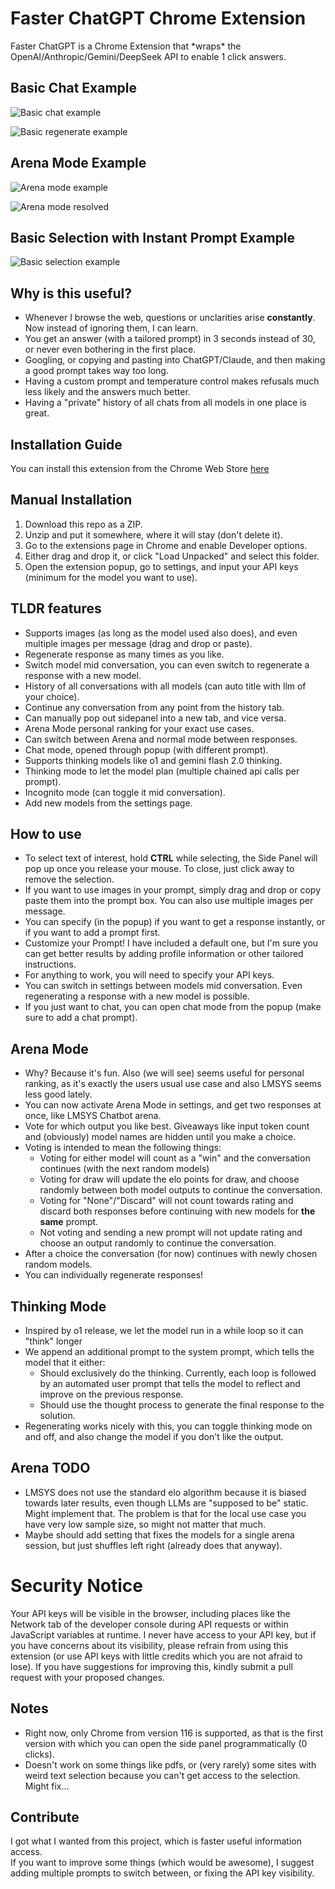 # Faster ChatGPT Chrome Extension

Faster ChatGPT is a Chrome Extension that \*wraps\* the OpenAI/Anthropic/Gemini/DeepSeek API to enable 1 click answers.  

## Basic Chat Example
![Basic chat example](images/Start_Panel.PNG)  

![Basic regenerate example](images/regenerate.PNG)

## Arena Mode Example
![Arena mode example](images/strawberry_arena.PNG)

![Arena mode resolved](images/Arena_resolved.PNG)

## Basic Selection with Instant Prompt Example
![Basic selection example](images/InstantPrompt.PNG)

## Why is this useful?
- Whenever I browse the web, questions or unclarities arise **constantly**. Now instead of ignoring them, I can learn.
- You get an answer (with a tailored prompt) in 3 seconds instead of 30, or never even bothering in the first place.  
- Googling, or copying and pasting into ChatGPT/Claude, and then making a good prompt takes way too long. 
- Having a custom prompt and temperature control makes refusals much less likely and the answers much better.
- Having a "private" history of all chats from all models in one place is great.

## Installation Guide
You can install this extension from the Chrome Web Store [here](https://chromewebstore.google.com/detail/sidekick-llm/nlpcdeggdeeopcpeeopbjmmkeahojaod)

## Manual Installation
1. Download this repo as a ZIP.
2. Unzip and put it somewhere, where it will stay (don't delete it).
3. Go to the extensions page in Chrome and enable Developer options.
4. Either drag and drop it, or click "Load Unpacked" and select this folder.
5. Open the extension popup, go to settings, and input your API keys (minimum for the model you want to use).

## TLDR features
- Supports images (as long as the model used also does), and even multiple images per message (drag and drop or paste).
- Regenerate response as many times as you like.
- Switch model mid conversation, you can even switch to regenerate a response with a new model.
- History of all conversations with all models (can auto title with llm of your choice).
- Continue any conversation from any point from the history tab.
- Can manually pop out sidepanel into a new tab, and vice versa.
- Arena Mode personal ranking for your exact use cases.
- Can switch between Arena and normal mode between responses.
- Chat mode, opened through popup (with different prompt).
- Supports thinking models like o1 and gemini flash 2.0 thinking.
- Thinking mode to let the model plan (multiple chained api calls per prompt).
- Incognito mode (can toggle it mid conversation).
- Add new models from the settings page.


## How to use
- To select text of interest, hold **CTRL** while selecting, the Side Panel will pop up once you release your mouse. To close, just click away to remove the selection.
- If you want to use images in your prompt, simply drag and drop or copy paste them into the prompt box. You can also use multiple images per message.
- You can specify (in the popup) if you want to get a response instantly, or if you want to add a prompt first.
- Customize your Prompt! I have included a default one, but I'm sure you can get better results by adding profile information or other tailored instructions.
- For anything to work, you will need to specify your API keys.
- You can switch in settings between models mid conversation. Even regenerating a response with a new model is possible.
- If you just want to chat, you can open chat mode from the popup (make sure to add a chat prompt).

## Arena Mode
- Why? Because it's fun. Also (we will see) seems useful for personal ranking, as it's exactly the users usual use case and also LMSYS seems less good lately.
- You can now activate Arena Mode in settings, and get two responses at once, like LMSYS Chatbot arena.
- Vote for which output you like best. Giveaways like input token count and (obviously) model names are hidden until you make a choice.
- Voting is intended to mean the following things:
    - Voting for either model will count as a "win" and the conversation continues (with the next random models)
    - Voting for draw will update the elo points for draw, and choose randomly between both model outputs to continue the conversation.
    - Voting for "None"/"Discard" will not count towards rating and discard both responses before continuing with new models for **the same** prompt.
    - Not voting and sending a new prompt will not update rating and choose an output randomly to continue the conversation.
- After a choice the conversation (for now) continues with newly chosen random models.
- You can individually regenerate responses!

## Thinking Mode
- Inspired by o1 release, we let the model run in a while loop so it can "think" longer
- We append an additional prompt to the system prompt, which tells the model that it either:
    - Should exclusively do the thinking. Currently, each loop is followed by an automated user prompt that tells the model to reflect and improve on the previous response.
    - Should use the thought process to generate the final response to the solution.
- Regenerating works nicely with this, you can toggle thinking mode on and off, and also change the model if you don't like the output.

## Arena TODO
- LMSYS does not use the standard elo algorithm because it is biased towards later results, even though LLMs are "supposed to be" static. Might implement that. The problem is that for the local use case you have very low sample size, so might not matter that much.
- Maybe should add setting that fixes the models for a single arena session, but just shuffles left right (already does that anyway).

# Security Notice
Your API keys will be visible in the browser, including places like the Network tab of the developer console during API requests or within JavaScript variables at runtime. I never have access to your API key, but if you have concerns about its visibility, please refrain from using this extension (or use API keys with little credits which you are not afraid to lose). If you have suggestions for improving this, kindly submit a pull request with your proposed changes.

## Notes
- Right now, only Chrome from version 116 is supported, as that is the first version with which you can open the side panel programmatically (0 clicks).
- Doesn't work on some things like pdfs, or (very rarely) some sites with weird text selection because you can't get access to the selection. Might fix...

## Contribute
I got what I wanted from this project, which is faster useful information access.  
If you want to improve some things (which would be awesome), I suggest adding multiple prompts to switch between, or fixing the API key visibility.